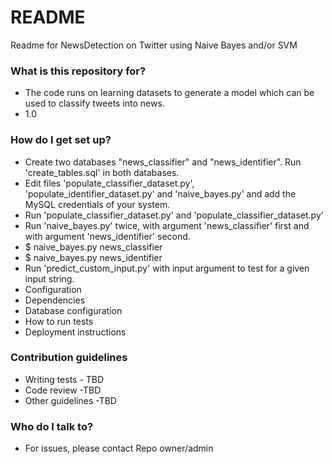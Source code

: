 # README #

Readme for NewsDetection on Twitter using Naive Bayes and/or SVM

### What is this repository for? ###

* The code runs on learning datasets to generate a model which can be used to classify tweets into news.
* 1.0

### How do I get set up? ###
* Create two databases "news_classifier" and "news_identifier". Run 'create_tables.sql' in both databases.
* Edit files 'populate_classifier_dataset.py', 'populate_identifier_dataset.py' and 'naive_bayes.py' and add the MySQL credentials of your system.
* Run 'populate_classifier_dataset.py' and 'populate_classifier_dataset.py'
* Run 'naive_bayes.py' twice, with argument 'news_classifier' first and with argument 'news_identifier' second.
* $ naive_bayes.py news_classifier
* $ naive_bayes.py news_identifier
* Run 'predict_custom_input.py' with input argument to test for a given input string.
* Configuration
* Dependencies
* Database configuration
* How to run tests
* Deployment instructions

### Contribution guidelines ###

* Writing tests - TBD
* Code review -TBD
* Other guidelines -TBD

### Who do I talk to? ###

* For issues, please contact Repo owner/admin